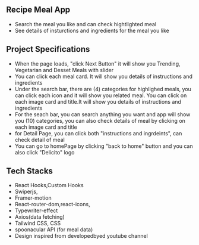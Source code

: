 ## Recipe Meal App

- Search the meal you like and can check hightlighted meal
- See details of insturctions and ingredients for the meal you like

## Project Specifications

- When the page loads, "click Next Button" it will show you Trending, Vegetarian and Desset Meals with slider
- You can click each meal card. It will show you details of instructions and ingredients
- Under the search bar, there are (4) categories for highlighed meals, you can click each icon and it will show you related meal. You can click on each image card and title.It will show you details of instructions and ingredients
- For the seach bar, you can search anything you want and app will show you (10) categories, you can also check details of meal by clicking on each image card and title
- for Detail Page, you can click both "instructions and ingrdeints", can check detail of meal
- You can go to homePage by clicking "back to home" button and you can also click "Delicito" logo

## Tech Stacks

- React Hooks,Custom Hooks
- Swiperjs,
- Framer-motion
- React-router-dom,react-icons,
- Typewriter-effect
- Axios(data fetching)
- Tailwind CSS, CSS
- spoonacular API (for meal data)
- Design inspired from developedbyed youtube channel
